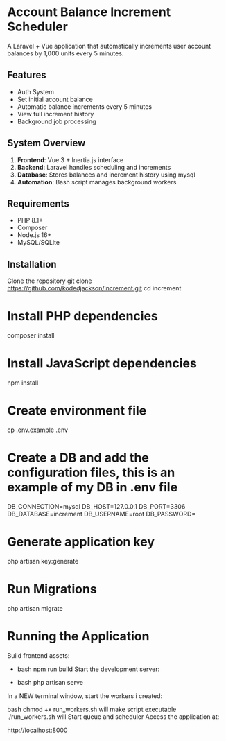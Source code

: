 # Account Balance Increment Scheduler

A Laravel + Vue application that automatically increments user account balances by 1,000 units every 5 minutes.

## Features

- Auth System
- Set initial account balance
- Automatic balance increments every 5 minutes
- View full increment history
- Background job processing

## System Overview

1. **Frontend**: Vue 3 + Inertia.js interface
2. **Backend**: Laravel handles scheduling and increments
3. **Database**: Stores balances and increment history using mysql
4. **Automation**: Bash script manages background workers

## Requirements

- PHP 8.1+
- Composer
- Node.js 16+
- MySQL/SQLite

## Installation

Clone the repository
git clone https://github.com/kodedjackson/increment.git
cd increment

# Install PHP dependencies
composer install

# Install JavaScript dependencies
npm install

# Create environment file
cp .env.example .env

# Create a DB and add the configuration files, this is an example of my DB in .env file
DB_CONNECTION=mysql
DB_HOST=127.0.0.1
DB_PORT=3306
DB_DATABASE=increment
DB_USERNAME=root
DB_PASSWORD=

# Generate application key
php artisan key:generate

# Run Migrations
php artisan migrate

# Running the Application
Build frontend assets:

- bash
npm run build
Start the development server:

- bash
php artisan serve

In a NEW terminal window, start the workers i created:

bash
chmod +x run_workers.sh  will make script executable
./run_workers.sh         will Start queue and scheduler
Access the application at:

http://localhost:8000
